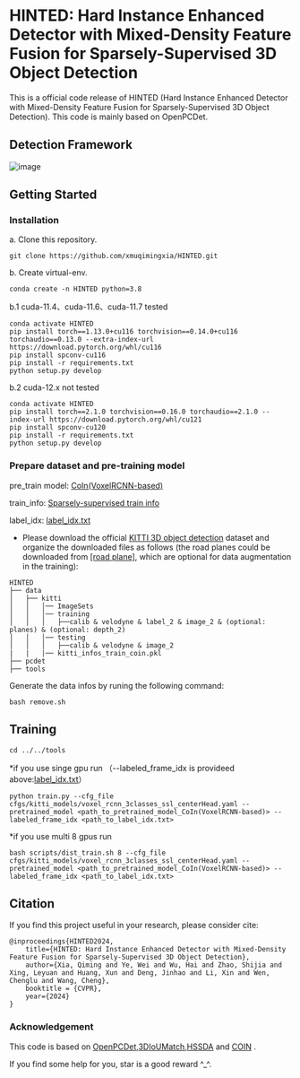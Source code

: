 # HINTED: Hard Instance Enhanced Detector with Mixed-Density Feature Fusion for Sparsely-Supervised 3D Object Detection 

This is a official code release of HINTED (Hard Instance Enhanced Detector with Mixed-Density Feature Fusion for Sparsely-Supervised 3D Object Detection). This code is mainly based on OpenPCDet.

## Detection Framework

![image](https://github.com/xmuqimingxia/HINTED/assets/108978798/eec6ab09-63f4-4a2d-8a97-afa04d71b9f8)

## Getting Started
### Installation
a. Clone this repository.
```shell
git clone https://github.com/xmuqimingxia/HINTED.git
```
b. Create virtual-env.
```shell
conda create -n HINTED python=3.8
```
b.1 cuda-11.4、cuda-11.6、cuda-11.7 tested
```
conda activate HINTED
pip install torch==1.13.0+cu116 torchvision==0.14.0+cu116 torchaudio==0.13.0 --extra-index-url https://download.pytorch.org/whl/cu116
pip install spconv-cu116	
pip install -r requirements.txt
python setup.py develop
```
b.2 cuda-12.x not tested
```
conda activate HINTED
pip install torch==2.1.0 torchvision==0.16.0 torchaudio==2.1.0 --index-url https://download.pytorch.org/whl/cu121
pip install spconv-cu120
pip install -r requirements.txt
python setup.py develop
```

### Prepare dataset and pre-training model
pre_train model:
[CoIn(VoxelRCNN-based)](https://drive.google.com/file/d/1hc6JUBYaNDGN_3CdHnl05mzzCgzX1Ul3/view?usp=sharing)

train_info:
[Sparsely-supervised train info](https://drive.google.com/file/d/1-5dWDii-I3MZNFAMYnQ_pHNZgAB6mNsL/view?usp=sharing)

label_idx:
[label_idx.txt](https://drive.google.com/file/d/16VXLD0pLO-9NGEd273woXN1_udUwUOyX/view?usp=sharing)

* Please download the official [KITTI 3D object detection](http://www.cvlibs.net/datasets/kitti/eval_object.php?obj_benchmark=3d) dataset and organize the downloaded files as follows (the road planes could be downloaded from [[road plane]](https://drive.google.com/file/d/1d5mq0RXRnvHPVeKx6Q612z0YRO1t2wAp/view?usp=sharing), which are optional for data augmentation in the training):
```
HINTED
├── data
│   ├── kitti
│   │   │── ImageSets
│   │   │── training
│   │   │   ├──calib & velodyne & label_2 & image_2 & (optional: planes) & (optional: depth_2)
│   │   │── testing
│   │   │   ├──calib & velodyne & image_2
|   |   |── kitti_infos_train_coin.pkl
├── pcdet
├── tools
```
Generate the data infos by runing the following command:
```
bash remove.sh
```
## Training
```
cd ../../tools
```
*if you use singe gpu run （--labeled_frame_idx is provideed above:[label_idx.txt](https://drive.google.com/file/d/16VXLD0pLO-9NGEd273woXN1_udUwUOyX/view?usp=sharing)）
```
python train.py --cfg_file cfgs/kitti_models/voxel_rcnn_3classes_ssl_centerHead.yaml --pretrained_model <path_to_pretrained_model_CoIn(VoxelRCNN-based)> --labeled_frame_idx <path_to_label_idx.txt>
```
*if you use multi 8 gpus run
```
bash scripts/dist_train.sh 8 --cfg_file cfgs/kitti_models/voxel_rcnn_3classes_ssl_centerHead.yaml --pretrained_model <path_to_pretrained_model_CoIn(VoxelRCNN-based)> --labeled_frame_idx <path_to_label_idx.txt>
```

## Citation 
If you find this project useful in your research, please consider cite:


```
@inproceedings{HINTED2024,
    title={HINTED: Hard Instance Enhanced Detector with Mixed-Density Feature Fusion for Sparsely-Supervised 3D Object Detection},
    author={Xia, Qiming and Ye, Wei and Wu, Hai and Zhao, Shijia and Xing, Leyuan and Huang, Xun and Deng, Jinhao and Li, Xin and Wen, Chenglu and Wang, Cheng},
    booktitle = {CVPR},
    year={2024}
}
```

### Acknowledgement
This code is based on [OpenPCDet](https://github.com/open-mmlab/OpenPCDet),[3DIoUMatch](https://github.com/THU17cyz/3DIoUMatch-PVRCNN),[HSSDA](https://github.com/azhuantou/HSSDA) and [COIN](https://github.com/xmuqimingxia/CoIn) .

If you find some help for you, star is a good reward ^_^.
